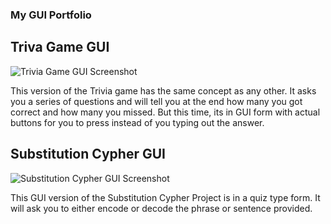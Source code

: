 ### My GUI Portfolio


## Triva Game GUI
![Trivia Game GUI Screenshot](https://user-images.githubusercontent.com/82042225/116308944-c3039d80-a76d-11eb-859c-89a54d4c11cf.JPG)

This version of the Trivia game has the same concept as any other. It asks you a series of questions and will tell you at the end how many you got correct and how many you missed. But this time, its in GUI form with actual buttons for you to press instead of you typing out the answer.


## Substitution Cypher GUI
![Substitution Cypher GUI Screenshot](https://user-images.githubusercontent.com/82042225/116312667-5c34b300-a772-11eb-9fcb-0e42c3d91c23.JPG)

This GUI version of the Substitution Cypher Project is in a quiz type form. It will ask you to either encode or decode the phrase or sentence provided.
